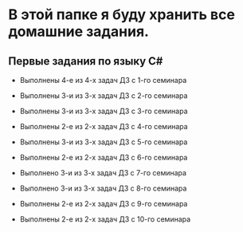 # В этой папке я буду хранить все домашние задания. 

## Первые задания по языку С#

* Выполнены 4-е из 4-х задач ДЗ с 1-го семинара

* Выполнены 3-и из 3-х задач ДЗ с 2-го семинара

* Выполнены 3-и из 3-х задач ДЗ с 3-го семинара

* Выполнены 2-е из 2-х задач ДЗ с 4-го семинара

* Выполнены 3-и из 3-х задач ДЗ с 5-го семинара

* Выполнены 2-е из 2-х задач ДЗ с 6-го семинара

* Выполнено 3-и из 3-х задач ДЗ с 7-го семинара

* Выполнено 3-и из 3-х задач ДЗ с 8-го семинара

* Выполнены 2-е из 2-х задач ДЗ с 9-го семинара

* Выполнены 2-е из 2-х задач ДЗ с 10-го семинара
